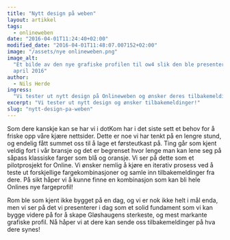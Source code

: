 ```yaml
---
title: "Nytt design på weben"
layout: artikkel
tags:
  - onlineweben
date: "2016-04-01T11:24:40+02:00"
modified_date: "2016-04-01T11:48:07.007152+02:00"
image: "/assets/nye onlineweben.png"
image_alt:
  "Et bilde av den nye grafiske profilen til ow4 slik den ble presentert 1.
  april 2016"
author:
  - Nils Herde
ingress:
  "Vi tester ut nytt design på Onlineweben og ønsker deres tilbakemeldinger!"
excerpt: "Vi tester ut nytt design og ønsker tilbakemeldinger!"
slug: "nytt-design-pa-weben"
---
```


Som dere kanskje kan se har vi i dotKom har i det siste sett et behov for å
friske opp våre kjære nettsider. Dette er noe vi har tenkt på en lengre stund,
og endelig fått summet oss til å lage et førsteutkast på. Ting går som kjent
veldig fort i vår bransje og det er begrenset hvor lenge man kan lene seg på
såpass klassiske farger som blå og oransje. Vi ser på dette som et pilotprosjekt
for Online. Vi ønsker nemlig å kjøre en iterativ prosess ved å teste ut
forskjellige fargekombinasjoner og samle inn tilbakemeldinger fra dere. På sikt
håper vi å kunne finne en kombinasjon som kan bli hele Onlines nye fargeprofil!

Rom ble som kjent ikke bygget på en dag, og vi er nok ikke helt i mål enda, men
vi ser på det vi presenterer i dag som et solid fundament som vi kan bygge
videre på for å skape Gløshaugens sterkeste, og mest markante grafiske profil.
Nå håper vi at dere kan sende oss tilbakemeldinger på hva dere synes!
